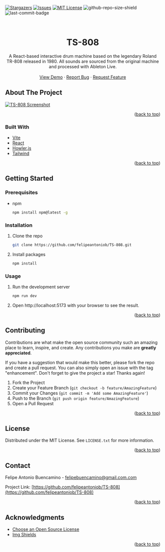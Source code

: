 <div id="top"></div>

<!-- PROJECT SHIELDS -->
<!--
*** I'm using markdown "reference style" links for readability.
*** Reference links are enclosed in brackets [ ] instead of parentheses ( ).
*** See the bottom of this document for the declaration of the reference variables
*** for contributors-url, forks-url, etc. This is an optional, concise syntax you may use.
*** https://www.markdownguide.org/basic-syntax/#reference-style-links
-->

[![Stargazers][stars-shield]][stars-url]
[![Issues][issues-shield]][issues-url]
[![MIT License][license-shield]][license-url]
![github-repo-size-shield]
![last-commit-badge]

<!-- PROJECT LOGO -->
<br />
<div align="center">

  <h1 align="center">TS-808</h1>

  <p align="center">
 A React-based interactive drum machine based on the legendary Roland TR-808 released in 1980. All sounds are sourced from the original machine and processed with Ableton Live.
 <br />
  <br />
     <a href="https://ts-808.vercel.app/">View Demo</a>
    ·
    <a href="https://github.com/felipeantoniob/TS-808/issues">Report Bug</a>
    ·
    <a href="https://github.com/felipeantoniob/TS-808/issues">Request Feature</a>
  </p>
</div>

<!-- ABOUT THE PROJECT -->

## About The Project

[![TS-808 Screenshot][website-screenshot]](https://TS-808.vercel.app)

<p align="right">(<a href="#top">back to top</a>)</p>

### Built With

- [Vite](https://vitejs.dev/)
- [React](https://reactjs.org/)
- [Howler.js](https://howlerjs.com/)
- [Tailwind](https://tailwindcss.com/)

<p align="right">(<a href="#top">back to top</a>)</p>

<!-- GETTING STARTED -->

## Getting Started

### Prerequisites

- npm
  ```sh
  npm install npm@latest -g
  ```

### Installation

1. Clone the repo
   ```sh
   git clone https://github.com/felipeantoniob/TS-808.git
   ```
2. Install packages

   ```sh
   npm install
   ```

### Usage

1. Run the development server

   ```sh
   npm run dev
   ```

2. Open http://localhost:5173 with your browser to see the result.

<p align="right">(<a href="#top">back to top</a>)</p>

<!-- CONTRIBUTING -->

## Contributing

Contributions are what make the open source community such an amazing place to learn, inspire, and create. Any contributions you make are **greatly appreciated**.

If you have a suggestion that would make this better, please fork the repo and create a pull request. You can also simply open an issue with the tag "enhancement".
Don't forget to give the project a star! Thanks again!

1. Fork the Project
2. Create your Feature Branch (`git checkout -b feature/AmazingFeature`)
3. Commit your Changes (`git commit -m 'Add some AmazingFeature'`)
4. Push to the Branch (`git push origin feature/AmazingFeature`)
5. Open a Pull Request

<p align="right">(<a href="#top">back to top</a>)</p>

<!-- LICENSE -->

## License

Distributed under the MIT License. See `LICENSE.txt` for more information.

<p align="right">(<a href="#top">back to top</a>)</p>

<!-- CONTACT -->

## Contact

Felipe Antonio Buencamino - felipebuencamino@gmail.com.com

Project Link: [https://github.com/felipeantoniob/TS-808](https://github.com/felipeantoniob/TS-808)

<p align="right">(<a href="#top">back to top</a>)</p>

<!-- ACKNOWLEDGMENTS -->

## Acknowledgments

- [Choose an Open Source License](https://choosealicense.com)
- [Img Shields](https://shields.io)

<p align="right">(<a href="#top">back to top</a>)</p>

<!-- MARKDOWN LINKS & IMAGES -->
<!-- https://www.markdownguide.org/basic-syntax/#reference-style-links -->

[stars-shield]: https://img.shields.io/github/stars/felipeantoniob/TS-808.svg?style=for-the-badge
[stars-url]: https://github.com/felipeantoniob/TS-808/stargazers
[issues-shield]: https://img.shields.io/github/issues/felipeantoniob/TS-808.svg?style=for-the-badge
[issues-url]: https://github.com/felipeantoniob/TS-808/issues
[license-shield]: https://img.shields.io/github/license/felipeantoniob/TS-808?style=for-the-badge
[license-url]: https://github.com/felipeantoniob/TS-808/blob/master/LICENSE.txt
[github-repo-size-shield]: https://img.shields.io/github/repo-size/felipeantoniob/TS-808?style=for-the-badge
[last-commit-badge]: https://img.shields.io/github/last-commit/felipeantoniob/TS-808?style=for-the-badge
[website-screenshot]: /public/images/ts_808_screenshot.png
